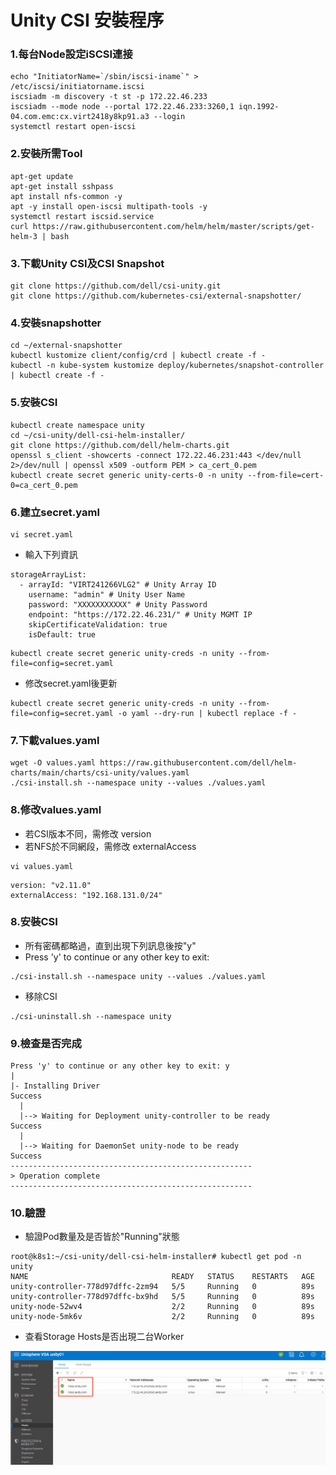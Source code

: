 # Unity CSI 安裝程序
### 1.每台Node設定iSCSI連接
```
echo "InitiatorName=`/sbin/iscsi-iname`" > /etc/iscsi/initiatorname.iscsi
iscsiadm -m discovery -t st -p 172.22.46.233
iscsiadm --mode node --portal 172.22.46.233:3260,1 iqn.1992-04.com.emc:cx.virt2418y8kp91.a3 --login
systemctl restart open-iscsi
```


### 2.安裝所需Tool
```
apt-get update
apt-get install sshpass
apt install nfs-common -y
apt -y install open-iscsi multipath-tools -y
systemctl restart iscsid.service
curl https://raw.githubusercontent.com/helm/helm/master/scripts/get-helm-3 | bash
```


### 3.下載Unity CSI及CSI Snapshot
```
git clone https://github.com/dell/csi-unity.git
git clone https://github.com/kubernetes-csi/external-snapshotter/
```


### 4.安裝snapshotter
```
cd ~/external-snapshotter
kubectl kustomize client/config/crd | kubectl create -f -
kubectl -n kube-system kustomize deploy/kubernetes/snapshot-controller | kubectl create -f -
```


### 5.安裝CSI
```
kubectl create namespace unity
cd ~/csi-unity/dell-csi-helm-installer/
git clone https://github.com/dell/helm-charts.git
openssl s_client -showcerts -connect 172.22.46.231:443 </dev/null 2>/dev/null | openssl x509 -outform PEM > ca_cert_0.pem
kubectl create secret generic unity-certs-0 -n unity --from-file=cert-0=ca_cert_0.pem
```

### 6.建立secret.yaml

```
vi secret.yaml
```
* 輸入下列資訊
```
storageArrayList:
  - arrayId: "VIRT241266VLG2" # Unity Array ID
    username: "admin" # Unity User Name
    password: "XXXXXXXXXXX" # Unity Password
    endpoint: "https://172.22.46.231/" # Unity MGMT IP
    skipCertificateValidation: true
    isDefault: true
```

```
kubectl create secret generic unity-creds -n unity --from-file=config=secret.yaml
```
* 修改secret.yaml後更新
```
kubectl create secret generic unity-creds -n unity --from-file=config=secret.yaml -o yaml --dry-run | kubectl replace -f -
```

### 7.下載values.yaml

```
wget -O values.yaml https://raw.githubusercontent.com/dell/helm-charts/main/charts/csi-unity/values.yaml
./csi-install.sh --namespace unity --values ./values.yaml
```


### 8.修改values.yaml
* 若CSI版本不同，需修改 version
* 若NFS於不同網段，需修改 externalAccess

```
vi values.yaml
```

```
version: "v2.11.0"
externalAccess: "192.168.131.0/24"

```


### 8.安裝CSI
* 所有密碼都略過，直到出現下列訊息後按"y"
* Press 'y' to continue or any other key to exit:
```
./csi-install.sh --namespace unity --values ./values.yaml
```

* 移除CSI

```
./csi-uninstall.sh --namespace unity
```


### 9.檢查是否完成
```
Press 'y' to continue or any other key to exit: y
|
|- Installing Driver                                                Success
  |
  |--> Waiting for Deployment unity-controller to be ready          Success
  |
  |--> Waiting for DaemonSet unity-node to be ready                 Success
------------------------------------------------------
> Operation complete
------------------------------------------------------
```


### 10.驗證
* 驗證Pod數量及是否皆於"Running"狀態
```
root@k8s1:~/csi-unity/dell-csi-helm-installer# kubectl get pod -n unity
NAME                                READY   STATUS    RESTARTS   AGE
unity-controller-778d97dffc-2zm94   5/5     Running   0          89s
unity-controller-778d97dffc-bx9hd   5/5     Running   0          89s
unity-node-52wv4                    2/2     Running   0          89s
unity-node-5mk6v                    2/2     Running   0          89s
```
* 查看Storage Hosts是否出現二台Worker
  
![](https://github.com/Andy0583/Dell-CSI-for-Powerstore/blob/main/image/010.png?raw=true)
